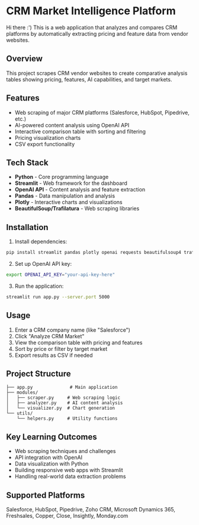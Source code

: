 # CRM Market Intelligence Platform

Hi there :')
This is a web application that analyzes and compares CRM platforms by automatically extracting pricing and feature data from vendor websites.

## Overview

This project scrapes CRM vendor websites to create comparative analysis tables showing pricing, features, AI capabilities, and target markets. 

## Features

- Web scraping of major CRM platforms (Salesforce, HubSpot, Pipedrive, etc.)
- AI-powered content analysis using OpenAI API
- Interactive comparison table with sorting and filtering
- Pricing visualization charts
- CSV export functionality

## Tech Stack

- **Python** - Core programming language
- **Streamlit** - Web framework for the dashboard
- **OpenAI API** - Content analysis and feature extraction
- **Pandas** - Data manipulation and analysis
- **Plotly** - Interactive charts and visualizations
- **BeautifulSoup/Trafilatura** - Web scraping libraries

## Installation

1. Install dependencies:
```bash
pip install streamlit pandas plotly openai requests beautifulsoup4 trafilatura validators
```

2. Set up OpenAI API key:
```bash
export OPENAI_API_KEY="your-api-key-here"
```

3. Run the application:
```bash
streamlit run app.py --server.port 5000
```

## Usage

1. Enter a CRM company name (like "Salesforce")
2. Click "Analyze CRM Market" 
3. View the comparison table with pricing and features
4. Sort by price or filter by target market
5. Export results as CSV if needed

## Project Structure

```
├── app.py              # Main application
├── modules/
│   ├── scraper.py     # Web scraping logic
│   ├── analyzer.py    # AI content analysis
│   └── visualizer.py  # Chart generation
└── utils/
    └── helpers.py     # Utility functions
```

## Key Learning Outcomes

- Web scraping techniques and challenges
- API integration with OpenAI
- Data visualization with Python
- Building responsive web apps with Streamlit
- Handling real-world data extraction problems

## Supported Platforms

Salesforce, HubSpot, Pipedrive, Zoho CRM, Microsoft Dynamics 365, Freshsales, Copper, Close, Insightly, Monday.com
